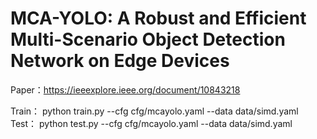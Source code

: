 # MCA-YOLO: A Robust and Efficient Multi-Scenario Object Detection Network on Edge Devices
Paper：https://ieeexplore.ieee.org/document/10843218

Train：
python train.py --cfg cfg/mcayolo.yaml --data data/simd.yaml 
Test：
python test.py --cfg cfg/mcayolo.yaml --data data/simd.yaml 

